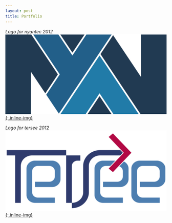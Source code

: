 ```yaml
---
layout: post
title: Portfolio
---
```


*Logo for nyantec 2012*
[![nyantec Logo](nyantec.svg){:.inline-img}](https://nyantec.com/)

*Logo for tersee 2012*
[![tersee Logo](tersee.svg){:.inline-img}](http://tersee.com/)
